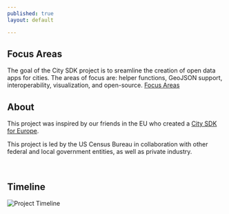 ```yaml
---
published: true
layout: default

---
```


## Focus Areas ##

The goal of the City SDK project is to sreamline the creation of open data apps for cities.  The areas of focus are:  helper functions, GeoJSON support, interoperability, visualization, and open-source.
[Focus Areas](https://raw.githubusercontent.com/uscensusbureau/citysdk/gh-pages/static/img/FocusAreas.png)


## About ##
This project was inspired by our friends in the EU who created a [City SDK for Europe](http://www.citysdk.eu/).

This project is led by the US Census Bureau in collaboration with other federal and local government entities, as well as private industry. 

<br />

## Timeline ##
![Project Timeline](https://raw.githubusercontent.com/uscensusbureau/citysdk/gh-pages/static/img/timeline.png)

<br />

